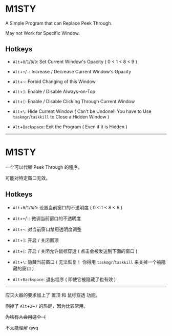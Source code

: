 # M1STY

A Simple Program that can Replace Peek Through.

May not Work for Specific Window.

## Hotkeys

+ `Alt`+`0`/`1`/`8`/`9`: Set Current Window's Opacity ( 0 < 1 < 8 < 9 )

+ `Alt`+`+`/`-`: Increase / Decrease Current Window's Opacity

+ `Alt`+`~`: Forbid Changing of this Window

+ `Alt`+`]`: Enable / Disable Always-on-Top

+ `Alt`+`[`: Enable / Disable Clicking Through Current Window

+ `Alt`+`\`: Hide Current Window ( Can't be Undone!! You have to Use `taskmgr`/`taskkill` to Close a Hidden Window )

+ `Alt`+`Backspace`: Exit the Program ( Even if it is Hidden )


---


# M1STY

一个可以代替 Peek Through 的程序。

可能对特定窗口无效。

## Hotkeys

+ `Alt`+`0`/`1`/`8`/`9`: 设置当前窗口的不透明度 ( 0 < 1 < 8 < 9 )

+ `Alt`+`+`/`-`: 微调当前窗口的不透明度

+ `Alt`+`~`: 对当前窗口禁用透明度调整

+ `Alt`+`]`: 开启 / 关闭置顶

+ `Alt`+`[`: 开启 / 关闭允许鼠标穿透 ( 点击会被发送到下面的窗口 )

+ `Alt`+`\`: 隐藏当前窗口 ( 无法恢复！ 你得用 `taskmgr`/`taskkill` 来关掉一个被隐藏的窗口 )

+ `Alt`+`Backspace`: 退出程序 ( 即使它被隐藏了也有效 )


---

应灭火器的要求加上了 置顶 和 鼠标穿透 功能。

删掉了 `Alt`+`2`~`7` 的热键，因为比较常用。

~~为啥有人会用这个（~~

不太能理解 qwq
